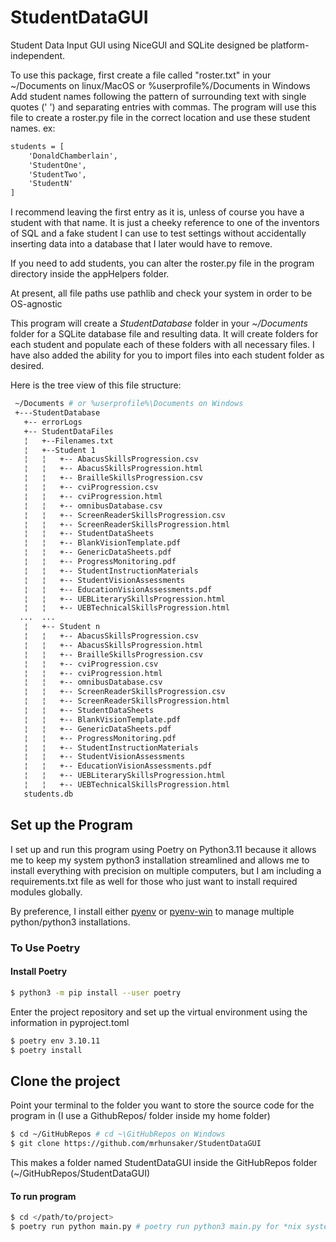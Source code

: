 # StudentDataGUI

Student Data Input GUI using NiceGUI and SQLite designed be platform-independent.

To use this package, first create a file called "roster.txt" in your ~/Documents on linux/MacOS or %userprofile%/Documents in Windows Add student names following the pattern of surrounding text with single quotes (' ') and separating entries with commas. The program will use this file to create a roster.py file in the correct location and use these student names.
ex:

```txt
students = [
    'DonaldChamberlain',
    'StudentOne', 
    'StudentTwo', 
    'StudentN'
]
```

I recommend leaving the first entry as it is, unless of course you have a student with that name. It is just a cheeky reference to one of the inventors of SQL and a fake student I can use to test settings without accidentally inserting data into a database that I later would have to remove.

If you need to add students, you can alter the roster.py file in the program directory inside the appHelpers folder. 

At present, all file paths use pathlib and check your system in order to be OS-agnostic

This program will create a *StudentDatabase* folder in your *~/Documents* folder for a SQLite database file and resulting data. It will create folders for each student and populate each of these folders with all necessary files. I have also added the
ability for you to import files into each student folder as desired.

Here is the tree view of this file structure:

```bash
 ~/Documents # or %userprofile%\Documents on Windows
 +---StudentDatabase
   +-- errorLogs
   +-- StudentDataFiles
   ¦   +--Filenames.txt
   ¦   +--Student 1
   ¦   ¦   +-- AbacusSkillsProgression.csv
   ¦   ¦   +-- AbacusSkillsProgression.html
   ¦   ¦   +-- BrailleSkillsProgression.csv
   ¦   ¦   +-- cviProgression.csv
   ¦   ¦   +-- cviProgression.html
   ¦   ¦   +-- omnibusDatabase.csv
   ¦   ¦   +-- ScreenReaderSkillsProgression.csv
   ¦   ¦   +-- ScreenReaderSkillsProgression.html
   ¦   ¦   +-- StudentDataSheets
   ¦   ¦   +-- BlankVisionTemplate.pdf
   ¦   ¦   +-- GenericDataSheets.pdf
   ¦   ¦   +-- ProgressMonitoring.pdf
   ¦   ¦   +-- StudentInstructionMaterials
   ¦   ¦   +-- StudentVisionAssessments
   ¦   ¦   +-- EducationVisionAssessments.pdf
   ¦   ¦   +-- UEBLiterarySkillsProgression.html
   ¦   ¦   +-- UEBTechnicalSkillsProgression.html
  ...  ...
   ¦   +-- Student n
   ¦   ¦   +-- AbacusSkillsProgression.csv
   ¦   ¦   +-- AbacusSkillsProgression.html
   ¦   ¦   +-- BrailleSkillsProgression.csv
   ¦   ¦   +-- cviProgression.csv
   ¦   ¦   +-- cviProgression.html
   ¦   ¦   +-- omnibusDatabase.csv
   ¦   ¦   +-- ScreenReaderSkillsProgression.csv
   ¦   ¦   +-- ScreenReaderSkillsProgression.html
   ¦   ¦   +-- StudentDataSheets
   ¦   ¦   +-- BlankVisionTemplate.pdf
   ¦   ¦   +-- GenericDataSheets.pdf
   ¦   ¦   +-- ProgressMonitoring.pdf
   ¦   ¦   +-- StudentInstructionMaterials
   ¦   ¦   +-- StudentVisionAssessments
   ¦   ¦   +-- EducationVisionAssessments.pdf
   ¦   ¦   +-- UEBLiterarySkillsProgression.html
   ¦   ¦   +-- UEBTechnicalSkillsProgression.html
   students.db
```

## Set up the Program

I set up and run this program using Poetry on Python3.11 because it allows me to keep my system python3 installation streamlined and allows me to install everything with precision on multiple computers, but I am including a requirements.txt file as well for those who just want to install required modules globally.

By preference, I install either [pyenv](https://github.com/pyenv/pyenv) or [pyenv-win](https://github.com/pyenv-win/pyenv-win) to manage multiple python/python3 installations.

### To Use Poetry

#### Install Poetry

```bash
$ python3 -m pip install --user poetry
```

Enter the project repository and set up the virtual environment using the information in pyproject.toml 

```bash
$ poetry env 3.10.11
$ poetry install
```

## Clone the project 

Point your terminal to the folder you want to store the source code for the program in (I use a GithubRepos/ folder inside my home folder)

```bash
$ cd ~/GitHubRepos # cd ~\GitHubRepos on Windows
$ git clone https://github.com/mrhunsaker/StudentDataGUI 
```

This makes a folder named StudentDataGUI inside the GitHubRepos folder (~/GitHubRepos/StudentDataGUI)

#### To run program

```bash
$ cd </path/to/project>
$ poetry run python main.py # poetry run python3 main.py for *nix systems
```

